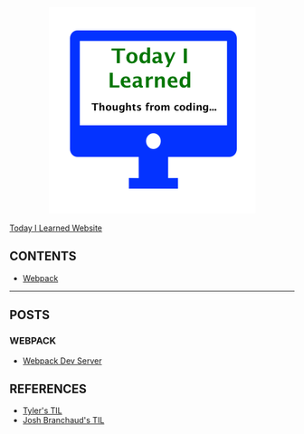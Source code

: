 
<p align="center">
  <img src="images/TIL.png">
</p>

[Today I Learned Website](https://edwardrutz.github.io/TIL/)


## CONTENTS

- [Webpack](#webpack)


-------------------------------------------------

## POSTS





### WEBPACK
- [Webpack Dev Server](Webpack/Webpack-Dev-Server.md) 







## REFERENCES
- [Tyler's TIL](https://github.com/tylerb33/TIL)
- [Josh Branchaud's TIL](https://github.com/jbranchaud/til)







